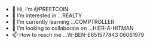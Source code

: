 - 👋 Hi, I’m @PREETCOIN
- 👀 I’m interested in ...REALTY
- 🌱 I’m currently learning ...COMPTROLLER
- 💞️ I’m looking to collaborate on ...HIER-A-HITMAN
- 📫 How to reach me ...W-BEN-E651577843
  06061979
<!---
PREETCOIN/PREETCOIN is a ✨ special ✨ repository because its `README.md` (this file) appears on your GitHub profile.
You can click the Preview link to take a look at your changes.
--->
